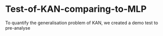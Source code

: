 # Test-of-KAN-comparing-to-MLP
To quantify the generalisation problem of KAN, we created a demo test to pre-analyse 
